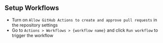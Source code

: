 ## Setup Workflows

- Turn on `Allow GitHub Actions to create and approve pull requests` in the repository settings
- Go to `Actions > Workflows > {workflow name}` and click `Run workflow` to trigger the workflow